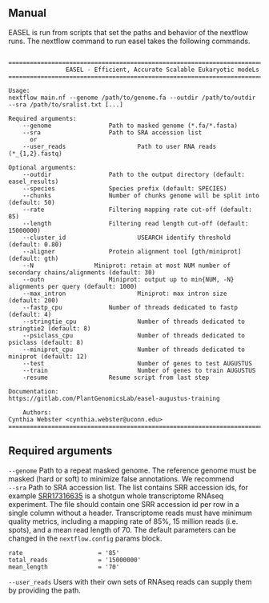 ## Manual

EASEL is run from scripts that set the paths and behavior of the nextflow runs. The nextflow command to run easel takes the following commands.

```

========================================================================================
                EASEL - Efficient, Accurate Scalable Eukaryotic modeLs
========================================================================================
	
Usage:
nextflow main.nf --genome /path/to/genome.fa --outdir /path/to/outdir --sra /path/to/sralist.txt [...] 

Required arguments:
	--genome				Path to masked genome (*.fa/*.fasta)
	--sra					Path to SRA accession list
	  or
	--user_reads			        Path to user RNA reads (*_{1,2}.fastq)

Optional arguments:
	--outdir				Path to the output directory (default: easel_results)
	--species				Species prefix (default: SPECIES)
	--chunks				Number of chunks genome will be split into (default: 50)
	--rate					Filtering mapping rate cut-off (default: 85)
	--length				Filtering read length cut-off (default: 15000000)
	--cluster_id			        USEARCH identify threshold (default: 0.80)
	--aligner				Protein alignment tool [gth/miniprot] (default: gth)
	--N					Miniprot: retain at most NUM number of secondary chains/alignments (default: 30)
	--outn					Miniprot: output up to min{NUM, -N} alignments per query (default: 1000)
	--max_intron			        Miniprot: max intron size (default: 200)
	--fastp_cpu				Number of threads dedicated to fastp (default: 4)
	--stringtie_cpu			        Number of threads dedicated to stringtie2 (default: 8)
	--psiclass_cpu			        Number of threads dedicated to psiclass (default: 8)
	--miniprot_cpu			        Number of threads dedicated to miniprot (default: 12)
	--test							Number of genes to test AUGUSTUS
	--train							Number of genes to train AUGUSTUS
	-resume					Resume script from last step 

Documentation:
https://gitlab.com/PlantGenomicsLab/easel-augustus-training

	Authors:
Cynthia Webster <cynthia.webster@uconn.edu>
========================================================================================
```

## Required arguments

`--genome` Path to a repeat masked genome. The reference genome must be masked (hard or soft) to minimize false annotations. We recommend \
`--sra` Path to SRA accession list. The list contains SRR accession ids, for example [SRR17316635](https://www.ncbi.nlm.nih.gov/sra/?term=SRR17316635) is a shotgun whole transcriptome RNAseq experiment. The file should contain one SRR accession id per row in a single column without a header. Transcriptome reads must have minimum quality metrics, including a mapping rate of 85%, 15 million reads (i.e. spots), and a mean read length of 70. The default parameters can be changed in the `nextflow.config` params block.


    rate                     = '85'
    total_reads              = '15000000'
    mean_length              = '70'

`--user_reads` Users with their own sets of RNAseq reads can supply them by providing the path. 
